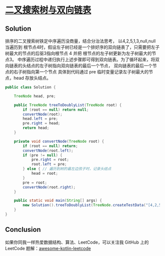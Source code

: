 # [二叉搜索树与双向链表][title]

## Solution
排序的二叉搜索树铁定中序遍历没商量，结合分治法思考，
以4,2,5,1,3,null,null
当遍历到 根节点4时，假设左子树已经是一个排好序的双向链表了，只需要把左子树最大的节点的后驱3指向根节点 4
并把 根节点的左子树更新为左子树最大的节点3。
中序遍历过程中递归执行上述步骤即可得到双向链表。为了循环起来，将双向链表的头结点的左子树指向双向链表的最后一个节点，
双向链表的最后一个节点的右子树指向第一个节点
具体到代码通过 pre 临时变量记录左子树最大的节点，head 存放头结点。

```java
public class Solution {

    TreeNode head, pre;

    public TreeNode treeToDoublyList(TreeNode root) {
        if (root == null) return null;
        convertNode(root);
        head.left = pre;
        pre.right = head;
        return head;
    }

    private void convertNode(TreeNode root) {
        if (root == null) return;
        convertNode(root.left);
        if (pre != null) {
            pre.right = root;
            root.left = pre;
        } else { // 遍历到树的最左边孩子时，记录头结点
            head = root;
        }
        pre = root;
        convertNode(root.right);
    }

    public static void main(String[] args) {
        new Solution().treeToDoublyList(TreeNode.createTestData("[4,2,5,1,3,null,null]"));
    }
}
```

## Conclusion
如果你同我一样热爱数据结构、算法、LeetCode，可以关注我 GitHub 上的 LeetCode 题解：[awesome-kotlin-leetcode][akl]



[title]: https://leetcode-cn.com/problems/er-cha-sou-suo-shu-yu-shuang-xiang-lian-biao-lcof/
[akl]: https://github.com/NightXlt/awesome-kotlin-leetcode
